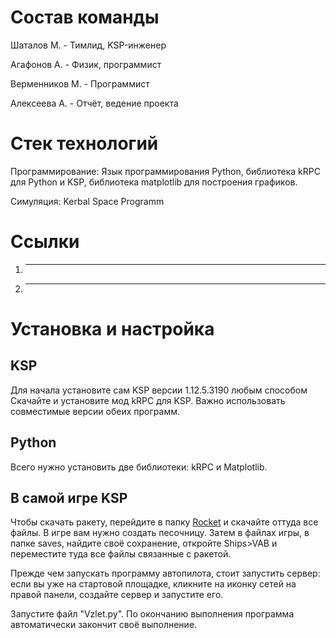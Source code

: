 # Состав команды 
Шаталов М. - Тимлид, KSP-инженер

Агафонов А. - Физик, программист

Верменников М. - Программист

Алексеева А. - Отчёт, ведение проекта


# Стек технологий
Программирование: Язык программирования Python, библиотека kRPC для Python и KSP, библиотека matplotlib для построения графиков.

Симуляция: Kerbal Space Programm

# Ссылки
1. --------------------
2. --------------------

# Установка и настройка
## KSP
Для начала установите сам KSP версии 1.12.5.3190 любым способом
Скачайте и установите мод kRPC для KSP. Важно использовать совместимые версии обеих программ.


## Python
Всего нужно установить две библиотеки: kRPC и Matplotlib.

## В самой игре KSP
Чтобы скачать ракету, перейдите в папку [Rocket](Rocket) и скачайте оттуда все файлы. В игре вам нужно создать песочницу. Затем в файлах игры, в папке saves, найдите своё сохранение, откройте Ships>VAB и переместите туда все файлы связанные с ракетой.

Прежде чем запускать программу автопилота, стоит запустить сервер: если вы уже на стартовой площадке, кликните на иконку сетей на правой панели, создайте сервер и запустите его.

Запустите файл "Vzlet.py". По окончанию выполнения программа автоматически закончит своё выполнение.
